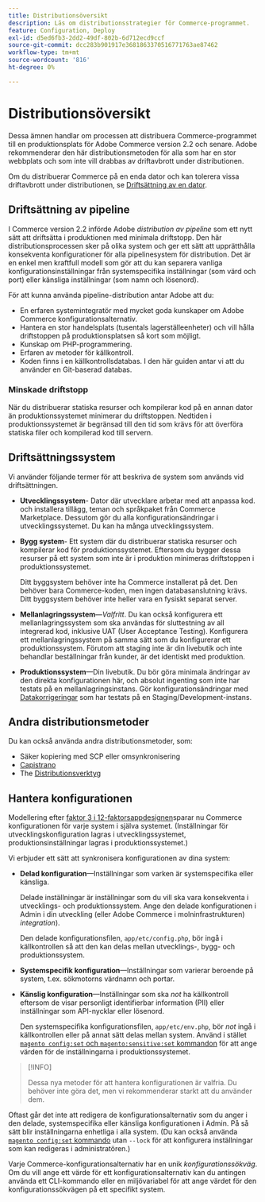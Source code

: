 ```yaml
---
title: Distributionsöversikt
description: Läs om distributionsstrategier för Commerce-programmet.
feature: Configuration, Deploy
exl-id: d5ed6fb3-2dd2-49df-802b-6d712ecd9ccf
source-git-commit: dcc283b901917e3681863370516771763ae87462
workflow-type: tm+mt
source-wordcount: '816'
ht-degree: 0%

---
```


# Distributionsöversikt

Dessa ämnen handlar om processen att distribuera Commerce-programmet till en produktionsplats för Adobe Commerce version 2.2 och senare. Adobe rekommenderar den här distributionsmetoden för alla som har en stor webbplats och som inte vill drabbas av driftavbrott under distributionen.

Om du distribuerar Commerce på en enda dator och kan tolerera vissa driftavbrott under distributionen, se [Driftsättning av en dator](../deployment/single-machine.md).

## Driftsättning av pipeline

I Commerce version 2.2 införde Adobe _distribution av pipeline_ som ett nytt sätt att driftsätta i produktionen med minimala driftstopp. Den här distributionsprocessen sker på olika system och ger ett sätt att upprätthålla konsekventa konfigurationer för alla pipelinesystem för distribution. Det är en enkel men kraftfull modell som gör att du kan separera vanliga konfigurationsinställningar från systemspecifika inställningar (som värd och port) eller känsliga inställningar (som namn och lösenord).

För att kunna använda pipeline-distribution antar Adobe att du:

- En erfaren systemintegratör med mycket goda kunskaper om Adobe Commerce konfigurationsalternativ.
- Hantera en stor handelsplats (tusentals lagerställeenheter) och vill hålla driftstoppen på produktionsplatsen så kort som möjligt.
- Kunskap om PHP-programmering.
- Erfaren av metoder för källkontroll.
- Koden finns i en källkontrollsdatabas. I den här guiden antar vi att du använder en Git-baserad databas.

### Minskade driftstopp

När du distribuerar statiska resurser och kompilerar kod på en annan dator än produktionssystemet minimerar du driftstoppen. Nedtiden i produktionssystemet är begränsad till den tid som krävs för att överföra statiska filer och kompilerad kod till servern.

## Driftsättningssystem

Vi använder följande termer för att beskriva de system som används vid driftsättningen.

- **Utvecklingssystem**- Dator där utvecklare arbetar med att anpassa kod. och installera tillägg, teman och språkpaket från Commerce Marketplace. Dessutom gör du alla konfigurationsändringar i utvecklingssystemet. Du kan ha många utvecklingssystem.

- **Bygg system**- Ett system där du distribuerar statiska resurser och kompilerar kod för produktionssystemet. Eftersom du bygger dessa resurser på ett system som inte är i produktion minimeras driftstoppen i produktionssystemet.

   Ditt byggsystem behöver inte ha Commerce installerat på det. Den behöver bara Commerce-koden, men ingen databasanslutning krävs. Ditt byggsystem behöver inte heller vara en fysiskt separat server.

- **Mellanlagringssystem**—_Valfritt_. Du kan också konfigurera ett mellanlagringssystem som ska användas för sluttestning av all integrerad kod, inklusive UAT (User Acceptance Testing). Konfigurera ett mellanlagringssystem på samma sätt som du konfigurerar ett produktionssystem. Förutom att staging inte är din livebutik och inte behandlar beställningar från kunder, är det identiskt med produktion.

- **Produktionssystem**—Din livebutik. Du bör göra minimala ändringar av den direkta konfigurationen här, och absolut ingenting som inte har testats på en mellanlagringsinstans. Gör konfigurationsändringar med [Datakorrigeringar](https://developer.adobe.com/commerce/php/development/components/declarative-schema/patches/) som har testats på en Staging/Development-instans.

## Andra distributionsmetoder

Du kan också använda andra distributionsmetoder, som:

- Säker kopiering med SCP eller omsynkronisering
- [Capistrano](https://capistranorb.com/documentation/overview/what-is-capistrano)
- The [Distributionsverktyg](https://deployer.org/)

## Hantera konfigurationen

Modellering efter [faktor 3 i 12-faktorsappdesignen](https://12factor.net/config)sparar nu Commerce konfigurationen för varje system i själva systemet. (Inställningar för utvecklingskonfiguration lagras i utvecklingssystemet, produktionsinställningar lagras i produktionssystemet.)

Vi erbjuder ett sätt att synkronisera konfigurationen av dina system:

- **Delad konfiguration**—Inställningar som varken är systemspecifika eller känsliga.

   Delade inställningar är inställningar som du vill ska vara konsekventa i utvecklings- och produktionssystem. Ange den delade konfigurationen i Admin i din utveckling (eller Adobe Commerce i molninfrastrukturen) _integration_).

   Den delade konfigurationsfilen, `app/etc/config.php`, bör ingå i källkontrollen så att den kan delas mellan utvecklings-, bygg- och produktionssystem.

- **Systemspecifik konfiguration**—Inställningar som varierar beroende på system, t.ex. sökmotorns värdnamn och portar.

- **Känslig konfiguration**—Inställningar som ska _not_ ha källkontroll eftersom de visar personligt identifierbar information (PII) eller inställningar som API-nycklar eller lösenord.

   Den systemspecifika konfigurationsfilen, `app/etc/env.php`, bör _not_ ingå i källkontrollen eller på annat sätt delas mellan system. Använd i stället [`magento config:set` och `magento:sensitive:set` kommandon](../cli/set-configuration-values.md) för att ange värden för de inställningarna i produktionssystemet.

>[!INFO]
>
>Dessa nya metoder för att hantera konfigurationen är valfria. Du behöver inte göra det, men vi rekommenderar starkt att du använder dem.

Oftast går det inte att redigera de konfigurationsalternativ som du anger i den delade, systemspecifika eller känsliga konfigurationen i Admin. På så sätt blir inställningarna enhetliga i alla system. (Du kan också använda [`magento config:set` kommando](../cli/set-configuration-values.md) utan `--lock` för att konfigurera inställningar som kan redigeras i administratören.)

Varje Commerce-konfigurationsalternativ har en unik _konfigurationssökväg_. Om du vill ange ett värde för ett konfigurationsalternativ kan du antingen använda ett CLI-kommando eller en miljövariabel för att ange värdet för den konfigurationssökvägen på ett specifikt system.
